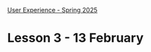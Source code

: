 [User Experience - Spring 2025](https://github.com/arturomorarioja-kea/WD_UX_F25/blob/main/README.md)

# Lesson 3 - 13 February

[-> Food Repo. Style: lateral margins. Form submit button cursor pointer on hover. Dialog instead of alert. Then make the about page a dialog. Fetch recipes]: #
[-> JS: relative paths]: #
[NOT YET- The slides on **HTML5**, with especial attention to the difference between absolute and relative paths]: #
[NOT YET  - ES Modules(https://github.com/arturomorarioja/js_modules)]: #
